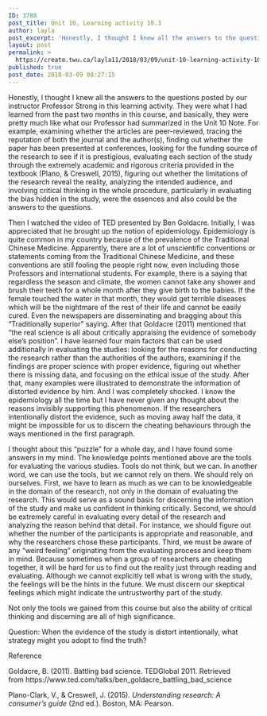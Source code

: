 ```yaml
---
ID: 3788
post_title: Unit 10, Learning activity 10.3
author: layla
post_excerpt: 'Honestly, I thought I knew all the answers to the questions posted by our instructor Professor Strong in this learning activity. They were what I had learned from the past two months in this course, and basically, they were pretty much like what our Professor had summarized in the Unit 10 Note. For example, examining &hellip; <p><a href="https://create.twu.ca/layla11/2018/03/09/unit-10-learning-activity-10-3/">Continue reading<span> "Unit 10, Learning activity 10.3"</span></a></p>'
layout: post
permalink: >
  https://create.twu.ca/layla11/2018/03/09/unit-10-learning-activity-10-3/
published: true
post_date: 2018-03-09 08:27:15
---
```

<p>Honestly, I thought I knew all the answers to the questions posted by our instructor Professor Strong in this learning activity. They were what I had learned from the past two months in this course, and basically, they were pretty much like what our Professor had summarized in the Unit 10 Note. For example, examining whether the articles are peer-reviewed, tracing the reputation of both the journal and the author(s), finding out whether the paper has been presented at conferences, looking for the funding source of the research to see if it is prestigious, evaluating each section of the study through the extremely academic and rigorous criteria provided in the textbook (Plano, &amp; Creswell, 2015), figuring out whether the limitations of the research reveal the reality, analyzing the intended audience, and involving critical thinking in the whole procedure, particularly in evaluating the bias hidden in the study, were the essences and also could be the answers to the questions.</p>
<p>Then I watched the video of TED presented by Ben Goldacre. Initially, I was appreciated that he brought up the notion of epidemiology. Epidemiology is quite common in my country because of the prevalence of the Traditional Chinese Medicine. Apparently, there are a lot of unscientific conventions or statements coming from the Traditional Chinese Medicine, and these conventions are still fooling the people right now, even including those Professors and international students. For example, there is a saying that regardless the season and climate, the women cannot take any shower and brush their teeth for a whole month after they give birth to the babies. If the female touched the water in that month, they would get terrible diseases which will be the nightmare of the rest of their life and cannot be easily cured. Even the newspapers are disseminating and bragging about this &#8220;Traditionally superior&#8221; saying. After that Goldacre (2011) mentioned that &#8220;the real science is all about critically appraising the evidence of somebody else&#8217;s position&#8221;. I have learned four main factors that can be used additionally in evaluating the studies: looking for the reasons for conducting the research rather than the authorities of the authors, examining if the findings are proper science with proper evidence, figuring out whether there is missing data, and focusing on the ethical issue of the study. After that, many examples were illustrated to demonstrate the information of distorted evidence by him. And I was completely shocked. I know the epidemiology all the time but I have never given any thought about the reasons invisibly supporting this phenomenon. If the researchers intentionally distort the evidence, such as moving away half the data, it might be impossible for us to discern the cheating behaviours through the ways mentioned in the first paragraph.</p>
<p>I thought about this &#8220;puzzle&#8221; for a whole day, and I have found some answers in my mind. The knowledge points mentioned above are the tools for evaluating the various studies. Tools do not think, but we can. In another word, we can use the tools, but we cannot rely on them. We should rely on ourselves. First, we have to learn as much as we can to be knowledgeable in the domain of the research, not only in the domain of evaluating the research. This would serve as a sound basis for discerning the information of the study and make us confident in thinking critically. Second, we should be extremely careful in evaluating every detail of the research and analyzing the reason behind that detail. For instance, we should figure out whether the number of the participants is appropriate and reasonable, and why the researchers chose these participants. Third, we must be aware of any &#8220;weird feeling&#8221; originating from the evaluating process and keep them in mind. Because sometimes when a group of researchers are cheating together, it will be hard for us to find out the reality just through reading and evaluating. Although we cannot explicitly tell what is wrong with the study, the feelings will be the hints in the future. We must discern our skeptical feelings which might indicate the untrustworthy part of the study.</p>
<p>Not only the tools we gained from this course but also the ability of critical thinking and discerning are all of high significance.</p>
<p>Question: When the evidence of the study is distort intentionally, what strategy might you adopt to find the truth?</p>
<p>Reference</p>
<p>Goldacre, B. (2011). Battling bad science. TEDGlobal 2011. Retrieved from https://www.ted.com/talks/ben_goldacre_battling_bad_science</p>
<p>Plano-Clark, V., &amp; Creswell, J. (2015). <em>Understanding research: A consumer’s guide</em> (2nd ed.). Boston, MA: Pearson.</p>